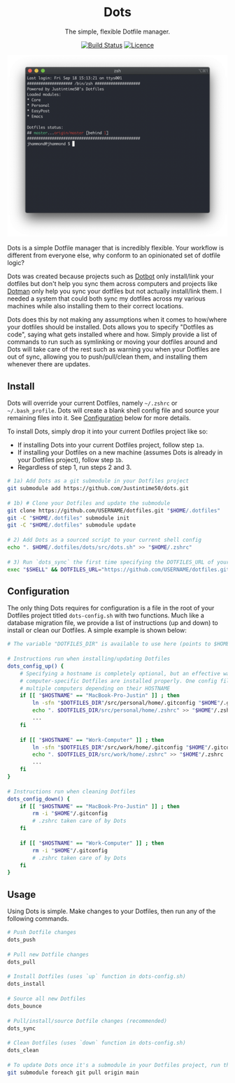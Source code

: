 <div align="center">

# Dots

The simple, flexible Dotfile manager.

[![Build Status](https://github.com/Justintime50/dots/workflows/build/badge.svg)](https://github.com/Justintime50/dots/actions)
[![Licence](https://img.shields.io/github/license/justintime50/dots)](LICENSE)

<img src="assets/showcase.png" alt="Showcase">

</div>

Dots is a simple Dotfile manager that is incredibly flexible. Your workflow is different from everyone else, why conform to an opinionated set of dotfile logic?

Dots was created because projects such as [Dotbot](https://github.com/anishathalye/dotbot) only install/link your dotfiles but don't help you sync them across computers and projects like [Dotman](https://github.com/Bhupesh-V/dotman) only help you sync your dotfiles but not actually install/link them. I needed a system that could both sync my dotfiles across my various machines while also installing them to their correct locations.

Dots does this by not making any assumptions when it comes to how/where your dotfiles should be installed. Dots allows you to specify "Dotfiles as code", saying what gets installed where and how. Simply provide a list of commands to run such as symlinking or moving your dotfiles around and Dots will take care of the rest such as warning you when your Dotfiles are out of sync, allowing you to push/pull/clean them, and installing them whenever there are updates.

## Install

Dots will override your current Dotfiles, namely `~/.zshrc` or `~/.bash_profile`. Dots will create a blank shell config file and source your remaining files into it. See [Configuration](#Configuration) below for more details.

To install Dots, simply drop it into your current Dotfiles project like so:

* If installing Dots into your current Dotfiles project, follow step `1a`.
* If installing your Dotfiles on a new machine (assumes Dots is already in your Dotfiles project), follow step `1b`.
* Regardless of step 1, run steps 2 and 3.

```bash
# 1a) Add Dots as a git submodule in your Dotfiles project
git submodule add https://github.com/Justintime50/dots.git

# 1b) # Clone your Dotfiles and update the submodule
git clone https://github.com/USERNAME/dotfiles.git "$HOME/.dotfiles"
git -C "$HOME/.dotfiles" submodule init
git -C "$HOME/.dotfiles" submodule update

# 2) Add Dots as a sourced script to your current shell config
echo ". $HOME/.dotfiles/dots/src/dots.sh" >> "$HOME/.zshrc"

# 3) Run `dots_sync` the first time specifying the DOTFILES_URL of your project
exec "$SHELL" && DOTFILES_URL="https://github.com/USERNAME/dotfiles.git" dots_sync
```

## Configuration

The only thing Dots requires for configuration is a file in the root of your Dotfiles project titled `dots-config.sh` with two functions. Much like a database migration file, we provide a list of instructions (up and down) to install or clean our Dotfiles. A simple example is shown below:

```bash
# The variable "DOTFILES_DIR" is available to use here (points to $HOME/.dotfiles)

# Instructions run when installing/updating Dotfiles
dots_config_up() {
    # Specifying a hostname is completely optional, but an effective way to ensure
    # computer-specific Dotfiles are installed properly. One config file can configure
    # multiple computers depending on their HOSTNAME
    if [[ "$HOSTNAME" == "MacBook-Pro-Justin" ]] ; then
        ln -sfn "$DOTFILES_DIR"/src/personal/home/.gitconfig "$HOME"/.gitconfig
        echo ". $DOTFILES_DIR/src/personal/home/.zshrc" >> "$HOME"/.zshrc
        ...
    fi

    if [[ "$HOSTNAME" == "Work-Computer" ]] ; then
        ln -sfn "$DOTFILES_DIR"/src/work/home/.gitconfig "$HOME"/.gitconfig
        echo ". $DOTFILES_DIR/src/work/home/.zshrc" >> "$HOME"/.zshrc
        ...
    fi
}

# Instructions run when cleaning Dotfiles
dots_config_down() {
    if [[ "$HOSTNAME" == "MacBook-Pro-Justin" ]] ; then
        rm -i "$HOME"/.gitconfig
        # .zshrc taken care of by Dots
    fi

    if [[ "$HOSTNAME" == "Work-Computer" ]] ; then
        rm -i "$HOME"/.gitconfig
        # .zshrc taken care of by Dots
    fi
}
```

## Usage

Using Dots is simple. Make changes to your Dotfiles, then run any of the following commands.

```bash
# Push Dotfile changes
dots_push

# Pull new Dotfile changes
dots_pull

# Install Dotfiles (uses `up` function in dots-config.sh)
dots_install

# Source all new Dotfiles
dots_bounce

# Pull/install/source Dotfile changes (recommended)
dots_sync

# Clean Dotfiles (uses `down` function in dots-config.sh)
dots_clean

# To update Dots once it's a submodule in your Dotfiles project, run the following
git submodule foreach git pull origin main
```
